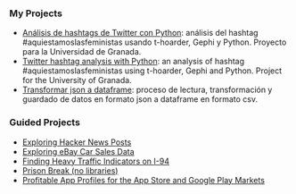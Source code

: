 ### My Projects
* [Análisis de hashtags de Twitter con Python](https://github.com/Estrohacker/Data-Scientist-Portfolio/blob/main/My%20Projects/An%C3%A1lisis%20de%20hashtags%20de%20Twitter%20con%20Python.ipynb): análisis del hashtag #aquiestamoslasfeministas usando t-hoarder, Gephi y Python. Proyecto para la Universidad de Granada.
* [Twitter hashtag analysis with Python](https://github.com/Estrohacker/Data-Scientist-Portfolio/blob/main/My%20Projects/Twitter%20hashtag%20analysis%20with%20Python.ipynb): an analysis of hashtag #aquiestamoslasfeministas using t-hoarder, Gephi and Python. Project for the University of Granada.
* [Transformar json a dataframe](https://github.com/Estrohacker/Data-Scientist-Portfolio/blob/main/My%20Projects/Transformar%20json%20a%20dataframe.ipynb): proceso de lectura, transformación y guardado de datos en formato json a dataframe en formato csv.

 ### Guided Projects
* [Exploring Hacker News Posts](https://github.com/Estrohacker/Data-Scientist-Portfolio/blob/main/Guided%20Projects/Exploring%20Hacker%20News%20Posts.ipynb)
* [Exploring eBay Car Sales Data](https://github.com/Estrohacker/Data-Scientist-Portfolio/blob/main/Guided%20Projects/Exploring%20eBay%20Car%20Sales%20Data.ipynb)
* [Finding Heavy Traffic Indicators on I-94](https://github.com/Estrohacker/Data-Scientist-Portfolio/blob/main/Guided%20Projects/Finding%20Heavy%20Traffic%20Indicators%20on%20I-94.ipynb)
* [Prison Break (no libraries)](https://github.com/Estrohacker/Data-Scientist-Portfolio/blob/main/Guided%20Projects/Prison%20Break%20(no%20libraries).ipynb)
* [Profitable App Profiles for the App Store and Google Play Markets](https://github.com/Estrohacker/Data-Scientist-Portfolio/blob/main/Guided%20Projects/Profitable%20App%20Profiles%20for%20the%20App%20Store%20and%20Google%20Play%20Markets.ipynb)
